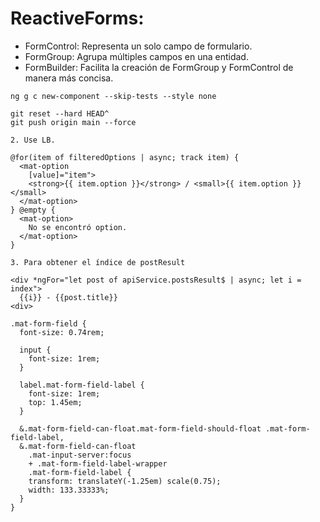 # ReactiveForms: 
- FormControl: Representa un solo campo de formulario.
- FormGroup: Agrupa múltiples campos en una entidad.
- FormBuilder: Facilita la creación de FormGroup y FormControl de manera más concisa.

```
ng g c new-component --skip-tests --style none
```
```
git reset --hard HEAD^
git push origin main --force
```

`2. Use LB.`
```
@for(item of filteredOptions | async; track item) {
  <mat-option 
    [value]="item">
    <strong>{{ item.option }}</strong> / <small>{{ item.option }}</small>
  </mat-option>
} @empty {
  <mat-option>       
    No se encontró option.
  </mat-option>
}
```
`3. Para obtener el índice de postResult`
```
<div *ngFor="let post of apiService.postsResult$ | async; let i = index">
  {{i}} - {{post.title}}
<div>

.mat-form-field {
  font-size: 0.74rem;

  input {
    font-size: 1rem;
  }

  label.mat-form-field-label {
    font-size: 1rem;
    top: 1.45em;
  }

  &.mat-form-field-can-float.mat-form-field-should-float .mat-form-field-label,
  &.mat-form-field-can-float
    .mat-input-server:focus
    + .mat-form-field-label-wrapper
    .mat-form-field-label {
    transform: translateY(-1.25em) scale(0.75);
    width: 133.33333%;
  }
}
```
